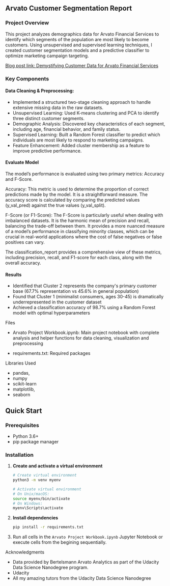 ## Arvato Customer Segmentation Report
### Project Overview

This project analyzes demographics data for Arvato Financial Services to identify which segments of the population are most likely to become customers. Using unsupervised and supervised learning techniques, I created customer segmentation models and a predictive classifier to optimize marketing campaign targeting.

[Blog post link: Demystifying Customer Data for Arvato Financial Services](https://medium.com/@emmaezenwere/introduction-demystifying-customer-data-for-arvato-financial-services-497fc3cf7086)

### Key Components

#### Data Cleaning & Preprocessing: 
- Implemented a structured two-stage cleaning approach to handle extensive missing data in the raw datasets.
- Unsupervised Learning: Used K-means clustering and PCA to identify three distinct customer segments.
- Demographic Analysis: Discovered key characteristics of each segment, including age, financial behavior, and family status.
- Supervised Learning: Built a Random Forest classifier to predict which individuals are most likely to respond to marketing campaigns.
- Feature Enhancement: Added cluster membership as a feature to improve predictive performance.

#### Evaluate Model

The model’s performance is evaluated using two primary metrics: Accuracy and F-Score.

Accuracy: This metric is used to determine the proportion of correct predictions made by the model. It is a straightforward measure. The accuracy score is calculated by comparing the predicted values (y_val_pred) against the true values (y_val_split). 

F-Score (or F1-Score): The F-Score is particularly useful when dealing with imbalanced datasets. It is the harmonic mean of precision and recall, balancing the trade-off between them. It provides a more nuanced measure of a model’s performance in classifying minority classes, which can be crucial in real-world applications where the cost of false negatives or false positives can vary.

The classification_report provides a comprehensive view of these metrics, including precision, recall, and F1-score for each class, along with the overall accuracy.



#### Results

- Identified that Cluster 2 represents the company's primary customer base (67.7% representation vs 45.6% in general population)
- Found that Cluster 1 (minimalist consumers, ages 30-45) is dramatically underrepresented in the customer dataset
- Achieved a classification accuracy of 98.7% using a Random Forest model with optimal hyperparameters

Files

- Arvato Project Workbook.ipynb: Main project notebook with complete analysis and helper functions for data cleaning, visualization and preprocessing

- requirements.txt: Required packages

Libraries Used

- pandas, 
- numpy
- scikit-learn
- matplotlib, 
- seaborn




## Quick Start

### Prerequisites

- Python 3.6+
- pip package manager

### Installation

1. **Create and activate a virtual environment**
   ```bash
   # Create virtual environment
   python3 -m venv myenv
   
   # Activate virtual environment
   # On Unix/macOS:
   source myenv/bin/activate
   # On Windows:
   myenv\Scripts\activate
   ```

2. **Install dependencies**
   ```bash
   pip install -r requirements.txt
   ```

3. Run all cells in the `Arvato Project Workbook.ipynb` Jupyter Notebook 
or execute cells from the begining sequentially.

Acknowledgments

- Data provided by Bertelsmann Arvato Analytics as part of the Udacity Data Science Nanodegree program.
- Udacity
- All my amazing tutors from the Udacity Data Science Nanodegree
